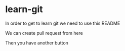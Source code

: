 # learn-git

In order to get to learn git we need to use this README

We can create pull request from here

Then you have another button
